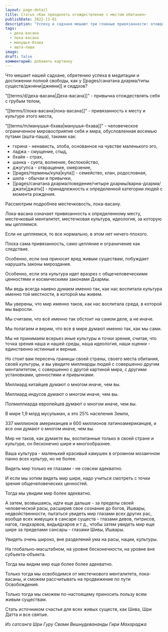 ```yaml
---
layout: page-detail
title: Статья «Как преодолеть отождествление с местом обитания»
publishDate: 2022-11-01
description: "Успеху в садхане мешают три главные привязанности: отождествление с телом (деха-васана), местечковый менталитет (лока-васана) и ограниченное человеческое мировосприятие (манушья-бхава), обусловленное восьмью путами (ашта-паша). Особенно ограничивает лока-васана - привязанность к своей культуре и месту, которая мешает видеть мир шире. Преодолеть её можно, расширяя сознание до общечеловеческих ценностей, а затем - до вселенского масштаба, чтобы стать источником счастья для всех существ, как святые и Шива."
tags:
  - деха-васана
  - лока-васана
  - манушья-бхава
  - ашта-паша
image: 
draft: false
комментарий: добавить картинку
---
```


 Что мешает нашей садхане, обретению успеха в медитации и достижении полной свободы, как у [[pages/санатана дхарма/типы существ/джняни|джняни]] и сиддхов?  
  
 "[[terms/d/деха-васана|Деха-васана]]" - привычка отождествлять себя с грубым телом,   
  
 "[[terms/l/лока-васана|лока-васана]]" - привязанность к месту и культуре этого места,   
  
 "[[terms/m/манушья-бхава|манушья-бхава]]" - человеческое ограниченное мировосприятие себя и мира, обусловленная восемью путами (ашта-паша), такими как:  
  
* гхрина - ненависть, злоба, основанное на чувстве маленького эго,
* ладжа - смущение, стыд,
* бхайя - страх,
* шанка - суета, волнение, беспокойство,
* джугупса - отвращение, омерзение,
* [[pages/термины/кула|кула]] - семейство, клан, родословная,
* шила - обычаи и привычки,
* [[pages/санатана дхарма/поведение/четыре дхармы/варна-дхарма/джати|джати]] - принадлежность к определенной категории людей с момента рождения.
  
 Рассмотрим подробнее местечковость, лока-васану.  
  
 Лока-васана означает привязанность к определенному месту, местечковый менталитет, местечковая культура, идеология, за которую мы цепляемся.  
  
 Если не цепляемся, то все нормально, в этом нет ничего плохого.  
  
 Плоха сама привязанность, само цепляние и ограничение как следствие.  
  
 Особенно, если она приносит вред живым существам, побуждает нарушать законы мироздания.  
  
 Особенно, если эта культура идет вразрез с общечеловеческими ценностями и космическими законами Дхармы.  
  
 Мы ведь всегда наивно думаем именно так, как нас воспитала культура именно той местности, в которой мы живем.  
  
 Мы уверены, что мир именно таков, как нас воспитала среда, в которой мы выросли.  
  
 Мы считаем, что всё именно так обстоит на самом деле, а не иначе.  
  
 Мы полагаем и верим, что все в мире думают именно так, как мы сами.  
  
 Мы не принимаем всерьез иные культуры и точки зрения, считая, что точка зрения наша и нашей среды, наша идеология, наши оценки - единственно истинные и верные.  
  
 Но стоит вам пересечь границы своей страны, своего места обитания, своей культуры, и вы увидите миллиарды людей с совершенно другим менталитетом, с совершенно с другой картиной мира, с другими установками, ценностями и привычками.  
  
 Миллиард китайцев думают о многом иначе, чем вы.  
  
 Миллиард индусов думают о многом иначе, чем вы.  
  
 Полмиллиарда европейцев думают о многом иначе, чем вы.  
  
 В мире 1,9 млрд мусульман, а это 25% населения Земли,  
  
 337 миллионов американцев и 600 миллионов латиноамериканцев, и все они думают о многом иначе, чем вы.  
  
 Мир не таков, как думаете вы, воспитанные только в своей стране и культуре, он бесконечно шире и многообразнее.   
  
 Ваша культура - маленький красивый камушек в огромном мозаичном панно всех культур, но не более.  
  
 Видеть мир только ее глазами - не совсем адекватно.  
  
 И если мы хотим видеть мир шире, надо учиться смотреть с точки зрения общечеловеческих ценностей.  
  
 Тогда мы увидим мир более адекватно.  
  
 А затем, возвышаясь, идти еще дальше - за пределы своей человеческой расы, расширив свое сознание до богов, Ишвары, недвойственности, пытаться увидеть мир глазами всех других рас, вообще всех живущих в сансаре существ - глазами девов, питрисов, нагов, гандхарвов, видьядхаров и т д., чтобы затем увидеть мир еще шире за пределами сансары - глазами Шивы, Ишвары.  
  
 Увидеть очень широко, вне разделений ума на расы, нации, культуры.  
  
 На глобально-масштабном, на уровне бесконечности, на уровне вне субъекта-объекта.  
  
 Тогда мы видим мир еще более более адекватно.  
  
 Только тогда мы освободимся от местечкового менталитета, лока-васаны, и сможем рассчитывать на продвижение по пути Освобождения.   
  
 Только тогда мы сможем по-настоящему приносить пользу всем живым существам.   
  
 Стать источником счастья для всех живых существ, как Шива, Шри Датта и все святые.  

*Из сатсанга Шри Гуру Свами Вишнудевананды Гири Махараджа*
